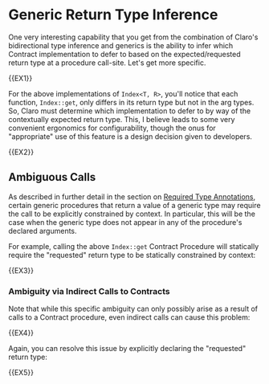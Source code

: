 # Generic Return Type Inference

One very interesting capability that you get from the combination of Claro's bidirectional type inference and generics
is the ability to infer which Contract implementation to defer to based on the expected/requested return type at a
procedure call-site. Let's get more specific.

{{EX1}}

For the above implementations of `Index<T, R>`, you'll notice that each function, `Index::get`, only differs in its
return type but not in the arg types. So, Claro must determine which implementation to defer to by way of the
contextually expected return type. This, I believe leads to some very convenient ergonomics for configurability, though
the onus for "appropriate" use of this feature is a design decision given to developers.

{{EX2}}

## Ambiguous Calls

As described in further detail in the section on 
[Required Type Annotations](../../type_inference/required_type_annotations/required_type_annotations.generated_docs.md),
certain generic procedures that return a value of a generic type may require the call to be explicitly constrained by
context. In particular, this will be the case when the generic type does not appear in any of the procedure's declared
arguments. 

For example, calling the above `Index::get` Contract Procedure will statically require the "requested" return type to be
statically constrained by context:

{{EX3}}

### Ambiguity via Indirect Calls to Contracts

Note that while this specific ambiguity can only possibly arise as a result of calls to a Contract procedure, even 
indirect calls can cause this problem:

{{EX4}}

Again, you can resolve this issue by explicitly declaring the "requested" return type:

{{EX5}}